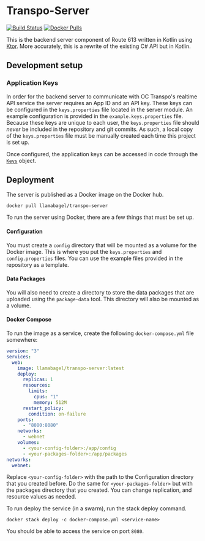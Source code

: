 # Transpo-Server
[![Build Status](https://travis-ci.com/Llamabagel/transpo-server.svg?branch=master)](https://travis-ci.com/dellisd/transpo-server)
[![Docker Pulls](https://img.shields.io/docker/pulls/llamabagel/transpo-server.svg)](https://hub.docker.com/r/llamabagel/transpo-server)

This is the backend server component of Route 613 written in Kotlin using [Ktor](https://ktor.io/). More accurately, 
this is a rewrite of the existing C# API but in Kotlin.

## Development setup
### Application Keys
In order for the backend server to communicate with OC Transpo's realtime API service the server requires an App ID and 
an API key. These keys can be configured in the `keys.properties` file located in the server module. An example 
configuration is provided in the `example.keys.properties` file. Because these keys are unique to each user, the 
`keys.properties` file should _never_ be included in the repository and git commits. As such, a local copy of the 
`keys.properties` file must be manually created each time this project is set up.

Once configured, the application keys can be accessed in code through the 
[`Keys`](server/src/main/kotlin/ca/llamabagel/transpo/server/Keys.kt) object.

## Deployment
The server is published as a Docker image on the Docker hub.
```shell script
docker pull llamabagel/transpo-server
``` 

To run the server using Docker, there are a few things that must be set up.
#### Configuration
You must create a `config` directory that will be mounted as a volume for the Docker image. This is where you put the `keys.properties` and `config.properties` files.
You can use the example files provided in the repository as a template.

#### Data Packages
You will also need to create a directory to store the data packages that are uploaded using the `package-data` tool. This directory will also be mounted as a volume.

#### Docker Compose
To run the image as a service, create the following `docker-compose.yml` file somewhere:
```yaml
version: "3"
services:
  web:
    image: llamabagel/transpo-server:latest
    deploy:
      replicas: 1
      resources:
        limits:
          cpus: "1"
          memory: 512M
      restart_policy:
        condition: on-failure
    ports:
      - "8080:8080"
    networks:
      - webnet
    volumes:
      - <your-config-folder>:/app/config
      - <your-packages-folder>:/app/packages
networks:
  webnet:
```

Replace `<your-config-folder>` with the path to the Configuration directory that you created before. Do the same for `<your-packages-folder>` but with the packages directory that you created.
You can change replication, and resource values as needed.

To run deploy the service (in a swarm), run the stack deploy command.
```shell script
docker stack deploy -c docker-compose.yml <service-name>
```

You should be able to access the service on port `8080`.